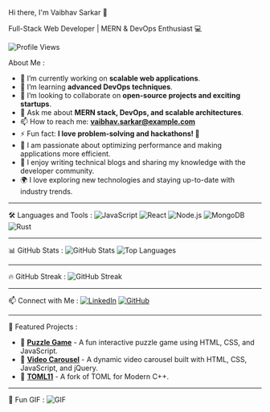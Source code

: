 Hi there, I'm Vaibhav Sarkar 👋

Full-Stack Web Developer | MERN & DevOps Enthusiast 💻

![Profile Views](https://komarev.com/ghpvc/?username=DeveloperVaibhav1&label=Profile%20views&color=blue)

About Me :
- 🔭 I’m currently working on **scalable web applications**.
- 🌱 I’m learning **advanced DevOps techniques**.
- 👯 I’m looking to collaborate on **open-source projects and exciting startups**.
- 💬 Ask me about **MERN stack, DevOps, and scalable architectures**.
- 📫 How to reach me: **vaibhav.sarkar@example.com**
- ⚡ Fun fact: **I love problem-solving and hackathons! 🚀**
- 🎯 I am passionate about optimizing performance and making applications more efficient.
- 📜 I enjoy writing technical blogs and sharing my knowledge with the developer community.
- 🌍 I love exploring new technologies and staying up-to-date with industry trends.

---

🛠️ Languages and Tools :
![JavaScript](https://img.shields.io/badge/JavaScript-323330?style=for-the-badge&logo=javascript&logoColor=F7DF1E)
![React](https://img.shields.io/badge/React-20232A?style=for-the-badge&logo=react&logoColor=61DAFB)
![Node.js](https://img.shields.io/badge/Node.js-43853D?style=for-the-badge&logo=node.js&logoColor=white)
![MongoDB](https://img.shields.io/badge/MongoDB-4EA94B?style=for-the-badge&logo=mongodb&logoColor=white)
![Rust](https://img.shields.io/badge/Rust-000000?style=for-the-badge&logo=rust&logoColor=white)

---

📊 GitHub Stats :
![GitHub Stats](https://github-readme-stats.vercel.app/api?username=DeveloperVaibhav1&show_icons=true&theme=dark)
![Top Languages](https://github-readme-stats.vercel.app/api/top-langs/?username=DeveloperVaibhav1&layout=compact&theme=dark)

---

🔥 GitHub Streak :
![GitHub Streak](https://github-readme-streak-stats.herokuapp.com/?user=DeveloperVaibhav1&theme=dark)

---

📫 Connect with Me :
[![LinkedIn](https://img.shields.io/badge/LinkedIn-%230077B5.svg?&style=for-the-badge&logo=linkedin&logoColor=white)](https://linkedin.com/in/vaibhav-sarkar-87181027b)
[![GitHub](https://img.shields.io/badge/GitHub-%23181717.svg?&style=for-the-badge&logo=github&logoColor=white)](https://github.com/DeveloperVaibhav1)

---

🌟 Featured Projects :
- 🧩 **[Puzzle Game](https://github.com/DeveloperVaibhav1/puzzle_game)** - A fun interactive puzzle game using HTML, CSS, and JavaScript.
- 🎥 **[Video Carousel](https://github.com/DeveloperVaibhav1/Video_Carousel_1)** - A dynamic video carousel built with HTML, CSS, JavaScript, and jQuery.
- 📜 **[TOML11](https://github.com/DeveloperVaibhav1/toml11)** - A fork of TOML for Modern C++.

---

🎉 Fun GIF :
![GIF](https://media.giphy.com/media/26AHONQ79FdWZhAI0/giphy.gif)
